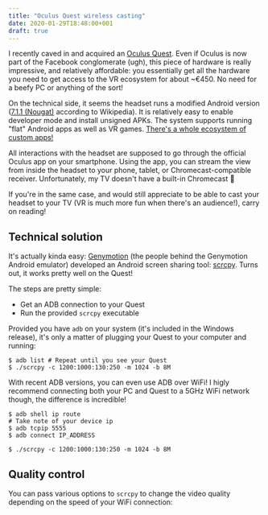```yaml
---
title: "Oculus Quest wireless casting"
date: 2020-01-29T18:48:00+001
draft: true
---
```


I recently caved in and acquired an [Oculus Quest](https://www.oculus.com/quest/). Even if Oculus is now part of the Facebook conglomerate (ugh), this piece of hardware is really impressive, and relatively affordable: you essentially get all the hardware you need to get access to the VR ecosystem for about ~€450. No need for a beefy PC or anything of the sort!

On the technical side, it seems the headset runs a modified Android version ([7.1.1 (Nougat)](https://en.wikipedia.org/wiki/Oculus_Quest) according to Wikipedia). It is relatively easy to enable developer mode and install unsigned APKs. The system supports running "flat" Android apps as well as VR games. [There's a whole ecosystem of custom apps!](https://sidequestvr.com/)

All interactions with the headset are supposed to go through the official Oculus app on your smartphone. Using the app, you can stream the view from inside the headset to your phone, tablet, or Chromecast-compatible receiver. Unfortunately, my TV doesn't have a built-in Chromecast 🙁

If you're in the same case, and would still appreciate to be able to cast your headset to your TV (VR is much more fun when there's an audience!), carry on reading!

## Technical solution

It's actually kinda easy: [Genymotion](https://www.genymotion.com/) (the people behind the Genymotion Android emulator) developed an Android screen sharing tool: [scrcpy](https://github.com/Genymobile/scrcpy). Turns out, it works pretty well on the Quest!

The steps are pretty simple:

- Get an ADB connection to your Quest
- Run the provided `scrcpy` executable

Provided you have `adb` on your system (it's included in the Windows release), it's only a matter of plugging your Quest to your computer and running:

```
$ adb list # Repeat until you see your Quest
$ ./scrcpy -c 1200:1000:130:250 -m 1024 -b 8M
```

With recent ADB versions, you can even use ADB over WiFi! I higly recommend connecting both your PC and Quest to a 5GHz WiFi network though, the difference is incredible!

```
$ adb shell ip route
# Take note of your device ip
$ adb tcpip 5555
$ adb connect IP_ADDRESS

$ ./scrcpy -c 1200:1000:130:250 -m 1024 -b 8M
```

## Quality control

You can pass various options to `scrcpy` to change the video quality depending on the speed of your WiFi connection: